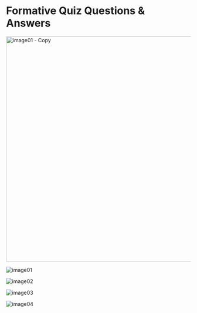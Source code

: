 # Formative Quiz Questions & Answers

<!--- Why do you want to be HTML so badly? Hmm...... --->
<img width="615" alt="image01 - Copy" src="https://github.com/MrLuigiBean/VRNotes/assets/84760999/3fe9a50a-9023-4ab2-85af-61666ea97c07">

![image01](https://github.com/MrLuigiBean/VRNotes/assets/84760999/b51bd3c8-9d3d-4225-8be3-238a9ab484bc)

![image02](https://github.com/MrLuigiBean/VRNotes/assets/84760999/6770c433-0a69-4e2c-bab4-326ef8c17cb3)

![image03](https://github.com/MrLuigiBean/VRNotes/assets/84760999/6320ac0c-c3bb-4eca-b4f5-b6b3a0fc7767)

![image04](https://github.com/MrLuigiBean/VRNotes/assets/84760999/1dd72685-5fde-4318-8a6b-335e99b71fd0)
